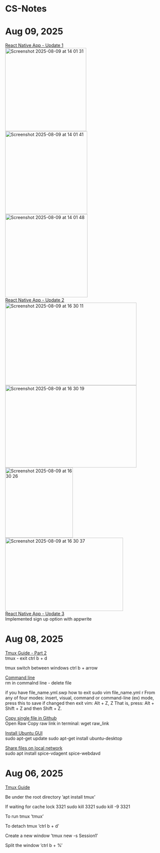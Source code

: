 # CS-Notes
# Aug 09, 2025
<ins>React Native App - Update 1</ins>
<br />
<img width="260" height="267" alt="Screenshot 2025-08-09 at 14 01 31" src="https://github.com/user-attachments/assets/fe80da3f-79e4-408e-be89-21ccb68485b2" />
<img width="263" height="266" alt="Screenshot 2025-08-09 at 14 01 41" src="https://github.com/user-attachments/assets/459973fc-7571-487f-8d1c-ae61ab085d61" />
<img width="264" height="267" alt="Screenshot 2025-08-09 at 14 01 48" src="https://github.com/user-attachments/assets/e5523723-9eb5-40dd-baa0-23add6351da6" />
<br />
<ins>React Native App - Update 2</ins>
<br />
<img width="421" height="265" alt="Screenshot 2025-08-09 at 16 30 11" src="https://github.com/user-attachments/assets/249b9917-34f2-4f53-bee5-c5bc2690b96e" />
<img width="421" height="264" alt="Screenshot 2025-08-09 at 16 30 19" src="https://github.com/user-attachments/assets/558dd355-8dd0-459c-a2ff-f2a4c1764e96" />
<img width="217" height="225" alt="Screenshot 2025-08-09 at 16 30 26" src="https://github.com/user-attachments/assets/65d7446c-8738-4097-bcf6-e18af5f5f3c4" />
<img width="378" height="235" alt="Screenshot 2025-08-09 at 16 30 37" src="https://github.com/user-attachments/assets/5352edd8-472c-49fb-9f14-184633732853" />
<br />
<ins>React Native App - Update 3</ins>
<br />
Implemented sign up option with appwrite

# Aug 08, 2025
<ins>Tmux Guide - Part 2 </ins>
<br />
tmux - exit 
ctrl b + d 

tmux switch between windows 
ctrl b + arrow

<ins>Command line</ins>
<br />
rm in commalnd line - delete file

if you have file_name.yml.swp
how to exit 
sudo vim file_name.yml
r
From any of four modes: insert, visual, command or command-line (ex) mode, press this to save if changed then exit vim:
Alt + Z, Z
That is, press: Alt + Shift + Z and then Shift + Z.

<ins>Copy single file in Github</ins>
<br />
Open Raw
Copy raw link
in terminal: wget raw_link

<ins>Install Ubuntu GUI</ins>
<br />
sudo apt-get update
sudo apt-get install ubuntu-desktop


<ins>Share files on local network</ins>
<br />
sudo apt install spice-vdagent spice-webdavd

# Aug 06, 2025

<ins>Tmux Guide</ins>

Be under the root directory
’apt install tmux’

If waiting for cache lock 3321
sudo kill 3321
sudo kill -9 3321

To run tmux
’tmux’

To detach tmux
’ctrl b + d’

Create a new window
’tmux new -s Session1’

Split the window
’ctrl b + %’

